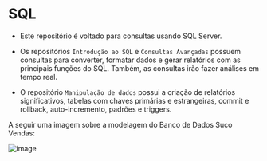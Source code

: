 # SQL

- Este repositório é voltado para consultas usando SQL Server. 

- Os repositórios `Introdução ao SQL` e `Consultas Avançadas` possuem consultas para converter, formatar dados e gerar relatórios com as principais funções do SQL. Também, as consultas irão fazer análises em tempo real.

- O repositório `Manipulação de dados` possui a criação de relatórios significativos, tabelas com chaves primárias e estrangeiras, commit e rollback, auto-incremento, padrões e triggers.

A seguir uma imagem sobre a modelagem do Banco de Dados Suco Vendas:

![image](https://user-images.githubusercontent.com/51065003/104364241-19b5d600-54f5-11eb-8548-09dfa73b84e1.png)
